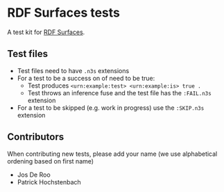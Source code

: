 # RDF Surfaces tests

A test kit for [RDF Surfaces](https://w3c-cg.github.io/rdfsurfaces/).

## Test files

- Test files need to have `.n3s` extensions
- For a test to be a success on of need to be true:
   - Test produces `<urn:example:test> <urn:example:is> true .`
   - Test throws an inference fuse and the test file has the `:FAIL.n3s` extension
- For a test to be skipped (e.g. work in progress) use the `:SKIP.n3s` extension

## Contributors

When contributing new tests, please add your name (we use alphabetical ordening based on first name)

- Jos De Roo
- Patrick Hochstenbach
